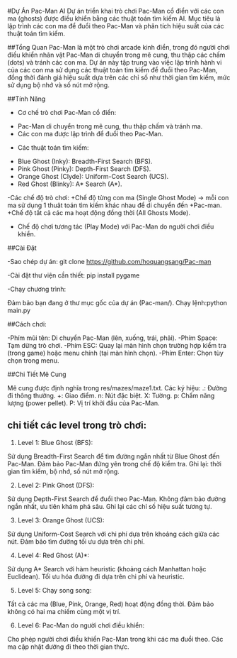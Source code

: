 #Dự Án Pac-Man AI
Dự án triển khai trò chơi Pac-Man cổ điển với các con ma (ghosts) được điều khiển bằng các thuật toán tìm kiếm AI. Mục tiêu là lập trình các con ma để đuổi theo Pac-Man và phân tích hiệu suất của các thuật toán tìm kiếm.

##Tổng Quan
Pac-Man là một trò chơi arcade kinh điển, trong đó người chơi điều khiển nhân vật Pac-Man di chuyển trong mê cung, thu thập các chấm (dots) và tránh các con ma. Dự án này tập trung vào việc lập trình hành vi của các con ma sử dụng các thuật toán tìm kiếm để đuổi theo Pac-Man, đồng thời đánh giá hiệu suất dựa trên các chỉ số như thời gian tìm kiếm, mức sử dụng bộ nhớ và số nút mở rộng.


##Tính Năng

- Cơ chế trò chơi Pac-Man cổ điển:
+ Pac-Man di chuyển trong mê cung, thu thập chấm và tránh ma.
+ Các con ma được lập trình để đuổi theo Pac-Man.


- Các thuật toán tìm kiếm:
+ Blue Ghost (Inky): Breadth-First Search (BFS).
+ Pink Ghost (Pinky): Depth-First Search (DFS).
+ Orange Ghost (Clyde): Uniform-Cost Search (UCS).
+ Red Ghost (Blinky): A* Search (A*).

-Các chế độ trò chơi:
+Chế độ  từng con ma (Single Ghost Mode) -> mỗi con ma sử dụng 1 thuât toán tìm kiếm khác nhau để di chuyển đến +Pac-man.
+Chế độ tất cả các ma hoạt động đồng thời (All Ghosts Mode).
+ Chế độ chơi tương tác (Play Mode) với Pac-Man do người chơi điều khiển.


##Cài Đặt

-Sao chép dự án:
git clone https://github.com/hoquangsang/Pac-man


-Cài đặt thư viện cần thiết:
pip install pygame


-Chạy chương trình:

Đảm bảo bạn đang ở thư mục gốc của dự án (Pac-man/).
Chạy lệnh:python main.py


##Cách chơi:

-Phím mũi tên: Di chuyển Pac-Man (lên, xuống, trái, phải).
-Phím Space: Tạm dừng trò chơi.
-Phím ESC: Quay lại màn hình chọn trường hợp kiểm tra (trong game) hoặc menu chính (tại màn hình chọn).
-Phím Enter: Chọn tùy chọn trong menu.


##Chi Tiết Mê Cung

Mê cung được định nghĩa trong res/mazes/maze1.txt.
Các ký hiệu:
.: Đường đi thông thường.
+: Giao điểm.
n: Nút đặc biệt.
X: Tường.
p: Chấm năng lượng (power pellet).
P: Vị trí khởi đầu của Pac-Man.

## chi tiết các level trong trò chơi:
1. Level 1: Blue Ghost (BFS):

Sử dụng Breadth-First Search để tìm đường ngắn nhất từ Blue Ghost đến Pac-Man.
Đảm bảo Pac-Man đứng yên trong chế độ kiểm tra.
Ghi lại: thời gian tìm kiếm, bộ nhớ, số nút mở rộng.


2. Level 2: Pink Ghost (DFS):

Sử dụng Depth-First Search để đuổi theo Pac-Man.
Không đảm bảo đường ngắn nhất, ưu tiên khám phá sâu.
Ghi lại các chỉ số hiệu suất tương tự.


3. Level 3: Orange Ghost (UCS):

Sử dụng Uniform-Cost Search với chi phí dựa trên khoảng cách giữa các nút.
Đảm bảo tìm đường tối ưu dựa trên chi phí.


4. Level 4: Red Ghost (A)*:

Sử dụng A* Search với hàm heuristic (khoảng cách Manhattan hoặc Euclidean).
Tối ưu hóa đường đi dựa trên chi phí và heuristic.


5. Level 5: Chạy song song:

Tất cả các ma (Blue, Pink, Orange, Red) hoạt động đồng thời.
Đảm bảo không có hai ma chiếm cùng một vị trí.


6. Level 6: Pac-Man do người chơi điều khiển:

Cho phép người chơi điều khiển Pac-Man trong khi các ma đuổi theo.
Các ma cập nhật đường đi theo thời gian thực.



